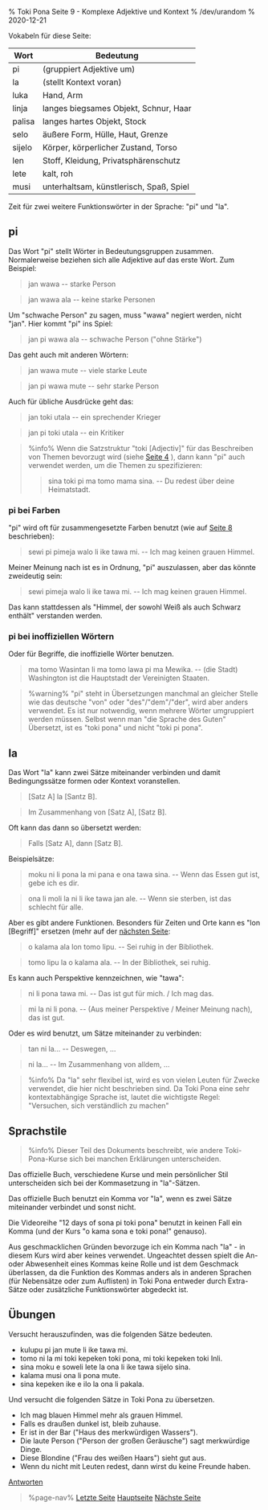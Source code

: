 % Toki Pona Seite 9 - Komplexe Adjektive und Kontext
% /dev/urandom
% 2020-12-21

Vokabeln für diese Seite:

| Wort  | Bedeutung                               |
|-------|-----------------------------------------|
| pi    | (gruppiert Adjektive um)                |
| la    | (stellt Kontext voran)                  |
| luka  | Hand, Arm                               |
| linja | langes biegsames Objekt, Schnur, Haar   |
| palisa| langes hartes Objekt, Stock             |
| selo  | äußere Form, Hülle, Haut, Grenze        |
| sijelo| Körper, körperlicher Zustand, Torso     |
| len   | Stoff, Kleidung, Privatsphärenschutz    |
| lete  | kalt, roh                               |
| musi  | unterhaltsam, künstlerisch, Spaß, Spiel |

Zeit für zwei weitere Funktionswörter in der Sprache: "pi" und "la".

## pi

Das Wort "pi" stellt Wörter in Bedeutungsgruppen zusammen. 
Normalerweise beziehen sich alle Adjektive auf das erste Wort. 
Zum Beispiel:

> jan wawa -- starke Person

> jan wawa ala -- keine starke Personen

Um "schwache Person" zu sagen, muss "wawa" negiert werden, nicht "jan". 
Hier kommt "pi" ins Spiel:

> jan pi wawa ala -- schwache Person ("ohne Stärke")

Das geht auch mit anderen Wörtern:

> jan wawa mute -- viele starke Leute

> jan pi wawa mute -- sehr starke Person

Auch für übliche Ausdrücke geht das:

> jan toki utala -- ein sprechender Krieger

> jan pi toki utala -- ein Kritiker

> %info%
> Wenn die Satzstruktur "toki [Adjectiv]" für das Beschreiben von Themen
> bevorzugt wird (siehe [Seite 4](de/4) ), dann kann "pi" auch verwendet 
> werden, um die Themen zu spezifizieren:
>
> > sina toki pi ma tomo mama sina. -- Du redest über deine Heimatstadt.
>

### pi bei Farben

"pi" wird oft für zusammengesetzte Farben benutzt (wie auf [Seite 8](de/8)
beschrieben):

> sewi pi pimeja walo li ike tawa mi. -- Ich mag keinen grauen Himmel.

Meiner Meinung nach ist es in Ordnung, "pi" auszulassen, aber das könnte
zweideutig sein:

> sewi pimeja walo li ike tawa mi. -- Ich mag keinen grauen Himmel.

Das kann stattdessen als "Himmel, der sowohl Weiß als auch Schwarz enthält"
verstanden werden.

### pi bei inoffiziellen Wörtern

Oder für Begriffe, die inoffizielle Wörter benutzen.

> ma tomo Wasintan li ma tomo lawa pi ma Mewika. -- (die Stadt) Washington ist
> die Hauptstadt der Vereinigten Staaten.

> %warning%
> "pi" steht in Übersetzungen manchmal an gleicher Stelle wie das deutsche "von" 
> oder "des"/"dem"/"der", wird aber anders verwendet. Es ist nur notwendig, wenn
> mehrere Wörter umgruppiert werden müssen. Selbst wenn man "die Sprache des Guten"
> Übersetzt, ist es "toki pona" und nicht "toki pi pona".

## la

Das Wort "la" kann zwei Sätze miteinander verbinden und damit Bedingungssätze 
formen oder Kontext voranstellen.

> [Satz A] la [Santz B].

> Im Zusammenhang von [Satz A], [Satz B].

Oft kann das dann so übersetzt werden:

> Falls [Satz A], dann [Satz B].

Beispielsätze:

> moku ni li pona la mi pana e ona tawa sina. -- Wenn das Essen gut ist, gebe
> ich es dir.

> ona li moli la ni li ike tawa jan ale. -- Wenn sie sterben, ist das schlecht für
> alle.

Aber es gibt andere Funktionen. Besonders für Zeiten und Orte kann es "lon [Begriff]" 
ersetzen (mehr auf der [nächsten Seite](de/10):

> o kalama ala lon tomo lipu. -- Sei ruhig in der Bibliothek.

> tomo lipu la o kalama ala. -- In der Bibliothek, sei ruhig.

Es kann auch Perspektive kennzeichnen, wie "tawa":

> ni li pona tawa mi. -- Das ist gut für mich. / Ich mag das.

> mi la ni li pona. -- (Aus meiner Perspektive / Meiner Meinung nach), das ist gut.

Oder es wird benutzt, um Sätze miteinander zu verbinden:

> tan ni la... -- Deswegen, ...

> ni la... -- Im Zusammenhang von alldem, ...

> %info%
> Da "la" sehr flexibel ist, wird es von vielen Leuten für Zwecke verwendet,
> die hier nicht beschrieben sind. Da Toki Pona eine sehr kontextabhängige
> Sprache ist, lautet die wichtigste Regel: "Versuchen, sich verständlich zu machen"

## Sprachstile

> %info%
> Dieser Teil des Dokuments beschreibt, wie andere Toki-Pona-Kurse sich bei 
> manchen Erklärungen unterscheiden.

Das offizielle Buch, verschiedene Kurse und mein persönlicher Stil
unterscheiden sich bei der Kommasetzung in "la"-Sätzen.

Das offizielle Buch benutzt ein Komma vor "la", wenn es zwei Sätze miteinander 
verbindet und sonst nicht.

Die Videoreihe "12 days of sona pi toki pona" benutzt in keinen Fall ein Komma
(und der Kurs "o kama sona e toki pona!" genauso).

Aus geschmacklichen Gründen bevorzuge ich ein Komma nach "la" - in diesem Kurs 
wird aber keines verwendet. Ungeachtet dessen spielt die An- oder Abwesenheit 
eines Kommas keine Rolle und ist dem Geschmack überlassen, da die Funktion des 
Kommas anders als in anderen Sprachen (für Nebensätze oder zum Auflisten) 
in Toki Pona entweder durch Extra-Sätze oder zusätzliche Funktionswörter 
abgedeckt ist.

## Übungen

Versucht herauszufinden, was die folgenden Sätze bedeuten.

* kulupu pi jan mute li ike tawa mi. 
* tomo ni la mi toki kepeken toki pona, mi toki kepeken toki Inli.
* sina moku e soweli lete la ona li ike tawa sijelo sina.
* kalama musi ona li pona mute.
* sina kepeken ike e ilo la ona li pakala.

Und versucht die folgenden Sätze in Toki Pona zu übersetzen.

* Ich mag blauen Himmel mehr als grauen Himmel. 
* Falls es draußen dunkel ist, bleib zuhause.
* Er ist in der Bar ("Haus des merkwürdigen Wassers"). 
* Die laute Person ("Person der großen Geräusche") sagt merkwürdige Dinge.
* Diese Blondine ("Frau des weißen Haars") sieht gut aus. 
* Wenn du nicht mit Leuten redest, dann wirst du keine Freunde haben.

[Antworten](de/answers#p9)

> %page-nav%
> [Letzte Seite](de/8)
> [Hauptseite](de)
> [Nächste Seite](de/10)
